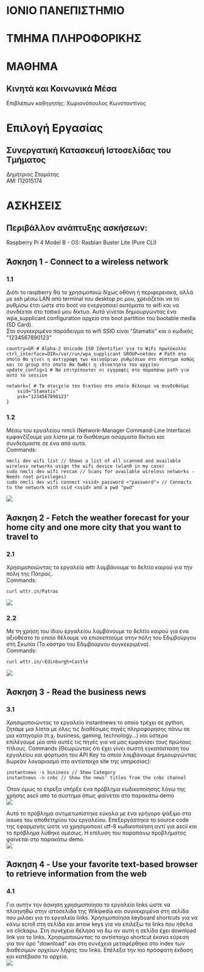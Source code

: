# ΙΟΝΙΟ ΠΑΝΕΠΙΣΤΗΜΙΟ 


# ΤΜΗΜΑ ΠΛΗΡΟΦΟΡΙΚΗΣ 


# ΜΑΘΗΜΑ
## Κινητά και Κοινωνικά Μέσα
 
Επιβλέπων καθηγητής: Χωριανόπουλος Κωνσταντίνος 


# Επιλογή Εργασίας
## Συνεργατική Κατασκευή Ιστοσελίδας του Τμήματος

Δημήτριος Σταμάτης <br>
ΑΜ: Π2015174

# ΑΣΚΗΣΕΙΣ
## Περιβάλλον ανάπτυξης ασκήσεων: 
Raspberry Pi 4 Model B - OS: Rasbian Buster Lite (Pure CLI)
## Άσκηση 1 - Connect to a wireless network
### 1.1
Διότι το raspberry θα το χρησιμοποιώ δίχως οθόνη ή περιφερειακά, αλλά με ssh μέσω LAN από terminal του desktop pc μου, χρειάζεται να το ρυθμίσω έτσι ώστε στο boot να ενεργοποιεί αυτόματα το wifi και να συνδέεται στο τοπικό μου δίκτυο. Αυτό γίνεται δημιουργώντας ένα wpa_supplicant configuration αρχείο στο boot partition του bootable media (SD Card). <br>
Στο συγκεκριμένο παράδειγμα το wifi SSID είναι "Stamatis" και ο κωδικός "1234567890123"
```
country=GR # Alpha-2 Unicode ISO Identifier για το WiFi πρωτόκολλο
ctrl_interface=DIR=/var/run/wpa_supplicant GROUP=netdev # Path στο οποίο θα γίνει η αντιγραφή των καινούριων ρυθμίσεων στο σύστημα καθώς και το group στο οποίο θα δωθεί η ιδιοκτησία του αρχείου
update_config=1 # Να επιτρέπονται οι εγγραφές στο παραπάνω path για αυτό το session

network={ # Τα στοιχεία του δικτύου στο οποίο θέλουμε να συνδεθούμε
    ssid="Stamatis"
    psk="1234567890123"
}
```
### 1.2
Μέσω του εργαλείου nmcli (Network-Manager Command-Line Interface) εμφανζίζουμε μια λίστα με τα διαθέσιμα ασύρματα δίκτυα και συνδεόμαστε σε ένα από αυτά.<br>
Commands:<br>
```
nmcli dev wifi list // Shows a list of all scanned and available wireless networks usign the wifi device (wlan0 in my case)
sudo nmcli dev wifi rescan // Scans for available wireless networks - Needs root privileges)
sudo nmcli dev wifi connect <ssid> password <"password"> // Connects to the network with ssid <ssid> and a pwd "pwd"
```
<a href="https://asciinema.org/a/CmYgSFE25eamKYCX83zzzwqXs" target="_blank"><img src="https://asciinema.org/a/CmYgSFE25eamKYCX83zzzwqXs.svg" /></a><br>
## Άσκηση 2 - Fetch the weather forecast for your home city and one more city that you want to travel to
### 2.1
Χρησιμοποιώντας το εργαλείο wttr λαμβάνουμε το δελτίο καιρού για την πόλη της Πάτρας. <br>
Commands:<br>
```
curl wttr.in/Patras
```
<a href="https://asciinema.org/a/u8bHN2AFpE9vqJFV4aChRk4Zr" target="_blank"><img src="https://asciinema.org/a/u8bHN2AFpE9vqJFV4aChRk4Zr.svg" /></a><br>
### 2.2
Με τη χρήση του ίδιου εργαλείου λαμβάνουμε το δελτίο καιρού για ένα αξιοθέατο το οποίο θέλουμε να επισκεπτούμε στην πόλη του Εδιμβούργου στη Σκωτία (Το κάστρο του Εδιμβούργου συγκεκριμένα).<br>
Commands:<br>
```
curl wttr.in/~Edinburgh+Castle
```
<a href="https://asciinema.org/a/sPASOgWB3gWyNX8n639P8q1bQ" target="_blank"><img src="https://asciinema.org/a/sPASOgWB3gWyNX8n639P8q1bQ.svg" /></a><br>

## Άσκηση 3 - Read the business news
### 3.1
Χρησιμοποιώντας το εργαλείο instantnews το οποίο τρέχει σε python, ζητάμε μια λίστα με όλες τις διαθέσιμες πηγές πληροφόρησης πάνω σε μια κατηγορία (π.χ. business, gaming, technology...) και ύστερα επιλέγουμε μία από αυτές τις πηγές για να μας εμφανίσει τους πρώτους τίτλους.
Commands (Θεωρώντας ότι έχει γίνει σωστή εγκατάσταση του εργαλείου και φόρτωση του API Key το οποίο λαμβάνουμε δημιουργώντας δωρεάν λογαριασμό στο αντίστοιχο site της υπηρεσίας):
```
instantnews -s business // Show Category
instantnews -n cnbc // Show the news' titles from the cnbc channel
```
Όταν όμως το έτρεξα υπήρξε ένα πρόβλημα κωδικοποίησης λόγω της χρήσης ascii από το σύστημα όπως φαίνεται στο παρακάτω demo<br>
<a href="https://asciinema.org/a/dokdjEiI9KhnAN2w9mQkFnvRD" target="_blank"><img src="https://asciinema.org/a/dokdjEiI9KhnAN2w9mQkFnvRD.svg" /></a><br>

Αυτό το πρόβλημα αντιμετωπίστηκε εύκολα με ένα γρήγορο ψάξιμο στα issues του αποθετηρίου του εργαλείου. Επεξεργάστηκα το source code της εφαρμογής ώστε να χρησιμοποιεί utf-8 κωδικοποίηση αντί για ascii και το πρόβλημα λύθηκε αμέσως. Η επίλυση του παραπάνω προβλήματος φαίνεται στο παρακάτω demo.<br>
<a href="https://asciinema.org/a/vTcm6Wh04nojUCVUL6Jp7xyov" target="_blank"><img src="https://asciinema.org/a/vTcm6Wh04nojUCVUL6Jp7xyov.svg" /></a><br>


## Άσκηση 4 - Use your favorite text-based browser to retrieve information from the web
### 4.1
Για αυτήν την άσκηση χρησιμοποίησα το εργαλείο links ώστε να πλοηγηθώ στην ιστοσελίδα της Wikipedia και συγκεκριμένα στη σελίδα που μιλάει για το εργαλείο links. Χρησιμοποίησα keyboard shortcuts για να κάνω scroll στη σελίδα και arrow keys για να επιλέξω τα links που ήθελα να clickαρω. Στη συνέχεια θέλησα να δω αν αυτή η σελίδα έχει download link για το links. Χρησιμοποιώντας το αντίστοιχο shortcut έκανα εύρεση για τον όρο "download" και στη συνέχεια μεταφέρθηκα στο index των διαθέσιμων αρχείων λήψης του links. Επέλεξα την πιο πρόσφατη έκδοση και κατέβασα το αρχείο.<br>
<a href="https://asciinema.org/a/SkzvmVymzDJlIp0DQT7ALzILn" target="_blank"><img src="https://asciinema.org/a/SkzvmVymzDJlIp0DQT7ALzILn.svg" /></a><br>
